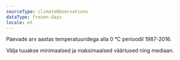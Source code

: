 ```yaml
---
sourceType: climateObservations
dataType: frozen-days
locale: et
---
```


Päevade arv aastas temperatuuridega alla 0 °C perioodil 1987-2016.

Välja tuuakse minimaalsed ja maksimaalsed väärtused ning mediaan.
